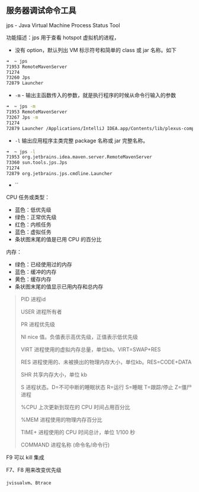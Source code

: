 ## 服务器调试命令工具

jps - Java Virtual Machine Process Status Tool



功能描述：jps 用于查看 hotspot 虚拟机的进程，



- 没有 option，默认列出 VM 标示符号和简单的 class 或 jar 名称。如下

```bash
➜  ~ jps
71953 RemoteMavenServer
71274
73260 Jps
72879 Launcher
```



- ``-m`` - 输出主函数传入的参数，就是执行程序的时候从命令行输入的参数

```bash
➜  ~ jps -m
71953 RemoteMavenServer
73267 Jps -m
71274
72879 Launcher /Applications/IntelliJ IDEA.app/Contents/lib/plexus-component-annotations-1.6.jar:/Applications/IntelliJ IDEA.app/Contents/lib/aether-api-1.1.0.jar:/Applications/IntelliJ IDEA.app/Contents/lib/aether-transport-http-1.1.0.jar:/Applications/IntelliJ IDEA.app/Contents/lib/aether-util-1.1.0.jar:/Applications/IntelliJ IDEA.app/Contents/lib/lz4-1.3.0.jar:/Applications/IntelliJ IDEA.app/Contents/lib/httpcore-4.4.10.jar:/Applications/IntelliJ IDEA.app/Contents/lib/guava-25.1-jre.jar:/Applications/IntelliJ IDEA.app/Contents/lib/asm-all-7.0.jar:/Applications/IntelliJ IDEA.app/Contents/lib/util.jar:/Applications/IntelliJ IDEA.app/Contents/lib/platform-api.jar:/Applications/IntelliJ IDEA.app/Contents/lib/plexus-interpolation-1.21.jar:/Applications/IntelliJ IDEA.app/Contents/lib/aether-spi-1.1.0.jar:/Applications/IntelliJ IDEA.app/Contents/lib/protobuf-java-3.4.0.jar:/Applications/IntelliJ IDEA.app/Contents/lib/aether-connector-basic-1.1.0.jar:/Applications/IntelliJ IDEA.app/Contents/lib
```

- ``-l`` 输出应用程序主类完整 package 名称或 jar 完整名称。

```bash
➜  ~ jps -l
71953 org.jetbrains.idea.maven.server.RemoteMavenServer
73360 sun.tools.jps.Jps
71274 
72879 org.jetbrains.jps.cmdline.Launcher
```

- ``







CPU 任务或类型：

* 蓝色：低优先级
* 绿色：正常优先级
* 红色：内核任务
* 蓝色：虚拟任务
* 条状图末尾的值是已用 CPU 的百分比



内存：

* 绿色：已经使用过的内存
* 蓝色：缓冲的内存
* 黄色：缓存内存
* 条状图末尾的值显示已用内存和总内存



> PID 		      进程id
>
> USER		    进程所有者
>
> PR			 进程优先级
>
> NI		          nice 值。负值表示高优先级，正值表示低优先级
>
> VIRT		      进程使用的虚拟内存总量，单位kb。VIRT=SWAP+RES
>
> RES			进程使用的、未被换出的物理内存大小，单位kb。RES=CODE+DATA
>
> SHR			共享内存大小，单位 kb
>
> S				进程状态。D=不可中断的睡眠状态 R=运行  S=睡眠  T=跟踪/停止  Z=僵尸进程
>
> %CPU			上次更新到现在的 CPU 时间占用百分比
>
> %MEM			进程使用的物理内存百分比
>
> TIME+			进程使用的 CPU 时间总计，单位 1/100 秒
>
> COMMAND		进程名称 (命令名/命令行)



F9 可以 kill 集成

F7、F8 用来改变优先级



``jvisualvm``、``Btrace``